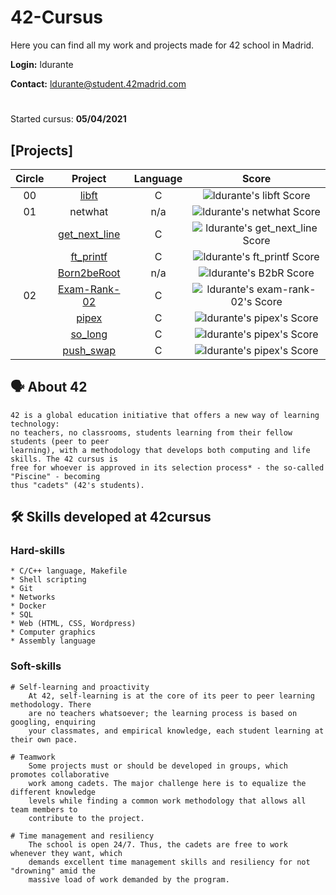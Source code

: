 # 42-Cursus

Here you can find all my work and projects made for 42 school in Madrid.

**Login:** ldurante

**Contact:** ldurante@student.42madrid.com 
#
Started cursus: **05/04/2021**

## [Projects]

|Circle|			Project			| Language | Score | 
|:----:|:----------------:|:--------:|:-----:|
|  00  |[libft](https://github.com/durantecode/42-Cursus/tree/master/c-projects/libft)|    C     | ![ldurante's libft Score](https://badge42.herokuapp.com/api/project/ldurante/Libft) |
|  01  |netwhat     			|   n/a    | ![ldurante's netwhat Score](https://badge42.herokuapp.com/api/project/ldurante/netwhat) |
|      |[get_next_line](https://github.com/durantecode/42-Cursus/tree/master/c-projects/get_next_line)			|    C     | ![ldurante's get_next_line Score](https://badge42.herokuapp.com/api/project/ldurante/get_next_line) |
|      |[ft_printf](https://github.com/durantecode/42-Cursus/tree/master/c-projects/ft_printf)   			|    C     | ![ldurante's ft_printf Score](https://badge42.herokuapp.com/api/project/ldurante/ft_printf) |
|      |[Born2beRoot](https://github.com/durantecode/42-Cursus/tree/master/other-projects/Born2beRoot)   			|    n/a     | ![ldurante's B2bR Score](https://badge42.herokuapp.com/api/project/ldurante/Born2beroot) |
|  02  |[Exam-Rank-02](https://github.com/durantecode/42-Cursus/tree/master/exams/exam-rank-02)   			|    C    | ![ldurante's exam-rank-02's Score](https://badge42.herokuapp.com/api/project/ldurante/Exam%20Rank%2002) |
|      |[pipex](https://github.com/durantecode/42-Cursus/tree/master/c-projects/pipex)   			|    C    | ![ldurante's pipex's Score](https://badge42.herokuapp.com/api/project/ldurante/pipex) |
|      |[so_long](https://github.com/durantecode/42-Cursus/tree/master/c-projects/so_long)   			|    C    | ![ldurante's pipex's Score](https://badge42.herokuapp.com/api/project/ldurante/so_long) |
|      |[push_swap](https://github.com/durantecode/42-Cursus/tree/master/c-projects/push_swap)   			|    C    | ![ldurante's pipex's Score](https://badge42.herokuapp.com/api/project/ldurante/push_swap) |


## 🗣️ About 42

	42 is a global education initiative that offers a new way of learning technology:
	no teachers, no classrooms, students learning from their fellow students (peer to peer
	learning), with a methodology that develops both computing and life skills. The 42 cursus is
	free for whoever is approved in its selection process* - the so-called "Piscine" - becoming
	thus "cadets" (42's students).
  
## 🛠️ Skills developed at 42cursus

### Hard-skills

	* C/C++ language, Makefile
	* Shell scripting
	* Git
	* Networks
	* Docker
	* SQL
	* Web (HTML, CSS, Wordpress)
	* Computer graphics
	* Assembly language

### Soft-skills

	# Self-learning and proactivity
		At 42, self-learning is at the core of its peer to peer learning methodology. There
		are no teachers whatsoever; the learning process is based on googling, enquiring
		your classmates, and empirical knowledge, each student learning at their own pace.

	# Teamwork
		Some projects must or should be developed in groups, which promotes collaborative
		work among cadets. The major challenge here is to equalize the different knowledge
		levels while finding a common work methodology that allows all team members to
		contribute to the project.

	# Time management and resiliency
		The school is open 24/7. Thus, the cadets are free to work whenever they want, which
		demands excellent time management skills and resiliency for not "drowning" amid the
		massive load of work demanded by the program.
